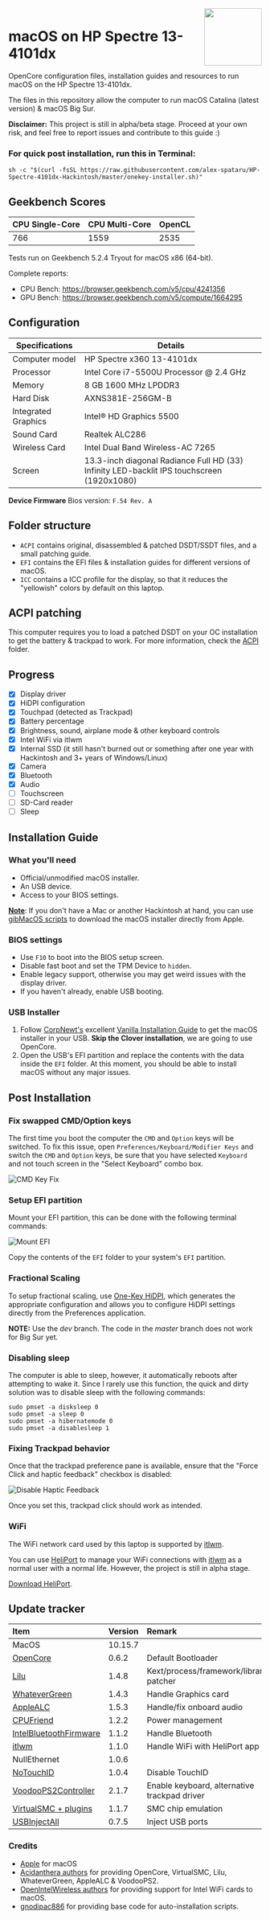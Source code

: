<a href="#">
    <img width="114px" height="114px" src="https://upload.wikimedia.org/wikipedia/commons/8/84/Apple_Computer_Logo_rainbow.svg" align="right" />
</a>


# macOS on HP Spectre 13-4101dx

OpenCore configuration files, installation guides and resources to run macOS on the HP Spectre 13-4101dx.

The files in this repository allow the computer to run macOS Catalina (latest version) & macOS Big Sur.

**Disclaimer:** This project is still in alpha/beta stage. Proceed at your own risk, and feel free to report issues and contribute to this guide :)

### For quick post installation, run this in Terminal:

```
sh -c "$(curl -fsSL https://raw.githubusercontent.com/alex-spataru/HP-Spectre-4101dx-Hackintosh/master/onekey-installer.sh)"
```

## Geekbench Scores

| CPU Single-Core | CPU Multi-Core | OpenCL |
|-----------------|----------------|--------|
| 766             | 1559           | 2535   |

Tests run on Geekbench 5.2.4 Tryout for macOS x86 (64-bit).

Complete reports:

- CPU Bench: https://browser.geekbench.com/v5/cpu/4241356
- GPU Bench: https://browser.geekbench.com/v5/compute/1664295

## Configuration

| Specifications      | Details                                                                                   |
|---------------------|-------------------------------------------------------------------------------------------|
| Computer model      | HP Spectre x360 13-4101dx                                                                 |
| Processor           | Intel Core i7-5500U Processor @ 2.4 GHz                                                   |
| Memory              | 8 GB 1600 MHz LPDDR3                                                                      |
| Hard Disk           | AXNS381E-256GM-B                                                                          |
| Integrated Graphics | Intel® HD Graphics 5500                                                                   |
| Sound Card          | Realtek ALC286                                                                            |
| Wireless Card       | Intel Dual Band Wireless-AC 7265                                                          |
| Screen              | 13.3-inch diagonal Radiance Full HD (33) Infinity LED-backlit IPS touchscreen (1920x1080) |

**Device Firmware** Bios version: `F.54 Rev. A`

## Folder structure

- `ACPI` contains original, disassembled & patched DSDT/SSDT files, and a small patching guide.
- `EFI` contains the EFI files & installation guides for different versions of macOS.
- `ICC` contains a ICC profile for the display, so that it reduces the "yellowish" colors by default on this laptop.

## ACPI patching

This computer requires you to load a patched DSDT on your OC installation to get the battery & trackpad to work. For more information, check the [ACPI](ACPI/) folder.

## Progress

- [x] Display driver
- [x] HiDPI configuration
- [x] Touchpad (detected as Trackpad)
- [x] Battery percentage
- [x] Brightness, sound, airplane mode & other keyboard controls
- [x] Intel WiFi via itlwm
- [x] Internal SSD (it still hasn't burned out or something after one year with Hackintosh and 3+ years of Windows/Linux)
- [x] Camera
- [x] Bluetooth
- [x] Audio
- [ ] Touchscreen
- [ ] SD-Card reader
- [ ] Sleep

## Installation Guide

### What you'll need
- Official/unmodified macOS installer.
- An USB device.
- Access to your BIOS settings.

**<u>Note</u>**: If you don't have a Mac or another Hackintosh at hand, you can use [gibMacOS scripts](https://github.com/corpnewt/gibMacOS) to download the macOS installer directly from Apple.

### BIOS settings
- Use `F10` to boot into the BIOS setup screen.
- Disable fast boot and set the TPM Device to `hidden`.
- Enable legacy support, otherwise you may get weird issues with the display driver.
- If you haven't already, enable USB booting.

### USB Installer

1. Follow [CorpNewt's](https://github.com/corpnewt) excellent [Vanilla Installation Guide](https://hackintosh.gitbook.io/-r-hackintosh-vanilla-desktop-guide/) to get the macOS installer in your USB. **Skip the Clover installation**, we are going to use OpenCore.
2. Open the USB's EFI partition and replace the contents with the data inside the `EFI` folder. At this moment, you should be able to install macOS without any major issues. 

## Post Installation

### Fix swapped CMD/Option keys

The first time you boot the computer the `CMD` and `Option` keys will be switched. To fix this issue, open `Preferences/Keyboard/Modifier Keys` and switch the `CMD` and `Option` keys, be sure that you have selected `Keyboard` and not touch screen in the "Select Keyboard" combo box.

![CMD Key Fix](Screenshots/CmdKeyFix.png)

### Setup EFI partition

Mount your EFI partition, this can be done with the following terminal commands:

![Mount EFI](Screenshots/MountEFI.png)

Copy the contents of the `EFI` folder to your system's `EFI` partition. 

### Fractional Scaling

To setup fractional scaling, use [One-Key HiDPI](https://github.com/xzhih/one-key-hidpi), which generates the appropriate configuration and allows you to configure HiDPI settings directly from the Preferences application.

**NOTE:** Use the *dev* branch. The code in the *master* branch does not work for Big Sur yet.

### Disabling sleep

The computer is able to sleep, however, it automatically reboots after attempting to wake it. Since I rarely use this function, the quick and dirty solution was to disable sleep with the following commands:

    sudo pmset -a disksleep 0
    sudo pmset -a sleep 0
    sudo pmset -a hibernatemode 0
    sudo pmset -a disablesleep 1
    
### Fixing Trackpad behavior

Once that the trackpad preference pane is available, ensure that the "Force Click and haptic feedback" checkbox is disabled:

![Disable Haptic Feedback](Screenshots/DisableHapticFeedback.png)

Once you set this, trackpad click should work as intended.
      
### WiFi

The WiFi network card used by this laptop is supported by [itlwm](https://github.com/OpenIntelWireless/itlwm). 

You can use [HeliPort](https://github.com/OpenIntelWireless/HeliPort) to manage your WiFi connections with [itlwm](https://github.com/OpenIntelWireless/itlwm) as a normal user with a normal life. However, the project is still in alpha stage.

[Download HeliPort](https://github.com/OpenIntelWireless/HeliPort/releases).

## Update tracker

| Item | Version | Remark |
| :--- | :--- | :--- |
| MacOS | 10.15.7 | |
| [OpenCore](https://github.com/acidanthera/OpenCorePkg/releases) | 0.6.2 | Default Bootloader|
| [Lilu](https://github.com/acidanthera/Lilu/releases) | 1.4.8 | Kext/process/framework/library patcher |
| [WhateverGreen](https://github.com/acidanthera/whatevergreen/releases) | 1.4.3 | Handle Graphics card |
| [AppleALC](https://github.com/acidanthera/AppleALC/releases) | 1.5.3 | Handle/fix onboard audio |
| [CPUFriend](https://github.com/acidanthera/CPUFriend/releases) | 1.2.2 | Power management |
| [IntelBluetoothFirmware](https://github.com/OpenIntelWireless/IntelBluetoothFirmware/releases) | 1.1.2 | Handle Bluetooth |
| [itlwm](https://github.com/OpenIntelWireless/itlwm/releases) | 1.1.0 | Handle WiFi with HeliPort app |
| NullEthernet | 1.0.6 | |
| [NoTouchID](https://github.com/al3xtjames/NoTouchID/releases) | 1.0.4 | Disable TouchID|
| [VoodooPS2Controller](https://github.com/acidanthera/VoodooPS2/releases) | 2.1.7 | Enable keyboard, alternative trackpad driver |
| [VirtualSMC + plugins](https://github.com/acidanthera/VirtualSMC/releases) | 1.1.7 | SMC chip emulation |
| [USBInjectAll](https://github.com/Sniki/OS-X-USB-Inject-All/releases) | 0.7.5 | Inject USB ports |

### Credits

- [Apple](https://www.apple.com) for macOS  
- [Acidanthera authors](https://github.com/acidanthera) for providing OpenCore, VirtualSMC, Lilu, WhateverGreen, AppleALC & VoodooPS2.
- [OpenIntelWireless authors](https://github.com/OpenIntelWireless) for providing support for Intel WiFi cards to macOS.
- [gnodipac886](https://github.com/gnodipac886/MatebookXPro-hackintosh) for providing base code for auto-installation scripts.





